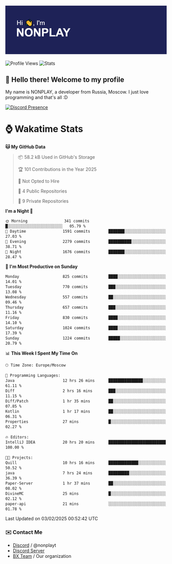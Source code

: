 ![Discord Presence](./header.png)
<br></br>
![Profile Views](https://komarev.com/ghpvc/?username=NONPLAYT&color=blue&style=for-the-badge)
![Stats](https://img.shields.io/badge/0%25-OPTIMIZED-orange?style=for-the-badge)


## :wave: Hello there! Welcome to my profile

My name is NONPLAY, a developer from Russia, Moscow. I just love programming and that's all :D

[![Discord Presence](https://lanyard.cnrad.dev/api/597087584090587177?showDisplayName=true)](https://discord.com/users/597087584090587177) 

# ⌚ Wakatime Stats

<!--START_SECTION:waka-->
**🐱 My GitHub Data** 

> 📦 58.2 kB Used in GitHub's Storage 
 > 
> 🏆 101 Contributions in the Year 2025
 > 
> 🚫 Not Opted to Hire
 > 
> 📜 4 Public Repositories 
 > 
> 🔑 9 Private Repositories 
 > 
**I'm a Night 🦉** 

```text
🌞 Morning                341 commits         █░░░░░░░░░░░░░░░░░░░░░░░░   05.79 % 
🌆 Daytime                1591 commits        ███████░░░░░░░░░░░░░░░░░░   27.03 % 
🌃 Evening                2279 commits        ██████████░░░░░░░░░░░░░░░   38.71 % 
🌙 Night                  1676 commits        ███████░░░░░░░░░░░░░░░░░░   28.47 % 
```
📅 **I'm Most Productive on Sunday** 

```text
Monday                   825 commits         ████░░░░░░░░░░░░░░░░░░░░░   14.01 % 
Tuesday                  770 commits         ███░░░░░░░░░░░░░░░░░░░░░░   13.08 % 
Wednesday                557 commits         ██░░░░░░░░░░░░░░░░░░░░░░░   09.46 % 
Thursday                 657 commits         ███░░░░░░░░░░░░░░░░░░░░░░   11.16 % 
Friday                   830 commits         ████░░░░░░░░░░░░░░░░░░░░░   14.10 % 
Saturday                 1024 commits        ████░░░░░░░░░░░░░░░░░░░░░   17.39 % 
Sunday                   1224 commits        █████░░░░░░░░░░░░░░░░░░░░   20.79 % 
```


📊 **This Week I Spent My Time On** 

```text
🕑︎ Time Zone: Europe/Moscow

💬 Programming Languages: 
Java                     12 hrs 26 mins      ███████████████░░░░░░░░░░   61.11 % 
Diff                     2 hrs 16 mins       ███░░░░░░░░░░░░░░░░░░░░░░   11.15 % 
Diff/Patch               1 hr 35 mins        ██░░░░░░░░░░░░░░░░░░░░░░░   07.85 % 
Kotlin                   1 hr 17 mins        ██░░░░░░░░░░░░░░░░░░░░░░░   06.31 % 
Properties               27 mins             █░░░░░░░░░░░░░░░░░░░░░░░░   02.27 % 

🔥 Editors: 
IntelliJ IDEA            20 hrs 20 mins      █████████████████████████   100.00 % 

🐱‍💻 Projects: 
Quill                    10 hrs 16 mins      █████████████░░░░░░░░░░░░   50.52 % 
java                     7 hrs 24 mins       █████████░░░░░░░░░░░░░░░░   36.39 % 
Paper-Server             1 hr 37 mins        ██░░░░░░░░░░░░░░░░░░░░░░░   08.02 % 
DivineMC                 25 mins             █░░░░░░░░░░░░░░░░░░░░░░░░   02.12 % 
paper-api                21 mins             ░░░░░░░░░░░░░░░░░░░░░░░░░   01.78 % 
```


 Last Updated on 03/02/2025 00:52:42 UTC
<!--END_SECTION:waka-->

### ✉️ Contact Me

- [Discord](https://discord.com/users/597087584090587177) / @nonplayt
- [Discord Server](https://discord.gg/p7cxhw7E2M)
- [BX Team](https://github.com/BX-Team) / Our organization
